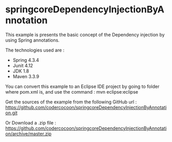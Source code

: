 # springcoreDependencyInjectionByAnnotation
This example is presents the basic concept of the Dependency injection by using Spring annotations.

The technologies used are :
 - Spring 4.3.4
 - Junit 4.12
 - JDK 1.8
 - Maven 3.3.9

You can convert this example to an Eclipse IDE project by going to folder where pom.xml is, and use the command :
mvn eclipse:eclipse

Get the sources of the example from the following GitHub url : https://github.com/codercocoon/springcoreDependencyInjectionByAnnotation.git

Or Download a .zip file : https://github.com/codercocoon/springcoreDependencyInjectionByAnnotation/archive/master.zip
